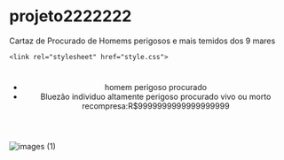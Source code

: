 # projeto2222222
<!DOCTYPE html>
<html lang="en">
<head>
    <meta charset="UTF-8">
    <meta http-equiv="X-UA-Compatible" content="IE=edge">
    <meta name="viewport" content="width=device-width, initial-scale=1.0">
    Cartaz de Procurado de Homems perigosos e mais temidos dos 9 mares

    <link rel="stylesheet" href="style.css">
</head>
<body>
    <header>
        <h1></h1>
        <ul>
            <li>homem perigoso procurado</li>
            <li>Bluezão individuo altamente perigoso
            procurado vivo ou morto 
            recompresa:R$9999999999999999999</li>
        </ul>
    </header>

</body>
</html>

![images (1)](https://github.com/kaiquecosta12345/projeto2222222/assets/163871330/fcf4bd25-f3ff-4092-ad9b-1c35a451abdf)

 
